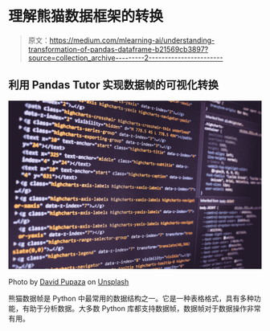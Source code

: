 # 理解熊猫数据框架的转换

> 原文：<https://medium.com/mlearning-ai/understanding-transformation-of-pandas-dataframe-b21569cb3897?source=collection_archive---------2----------------------->

## 利用 Pandas Tutor 实现数据帧的可视化转换

![](img/0e4fe8abb4f9803345cf137cbb72c157.png)

Photo by [David Pupaza](https://unsplash.com/@dav420?utm_source=medium&utm_medium=referral) on [Unsplash](https://unsplash.com?utm_source=medium&utm_medium=referral)

熊猫数据帧是 Python 中最常用的数据结构之一。它是一种表格格式，具有多种功能，有助于分析数据。大多数 Python 库都支持数据帧，数据帧对于数据操作非常有用。